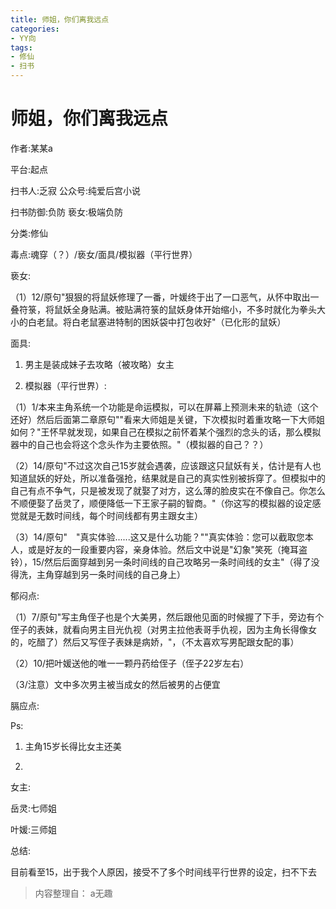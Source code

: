 ```yaml
---
title: 师姐，你们离我远点
categories:
- YY向
tags:
- 修仙
- 扫书
---
```

# 师姐，你们离我远点
作者:某某a

平台:起点

扫书人:乏寂 公众号:纯爱后宫小说

扫书防御:负防 亵女:极端负防

分类:修仙

毒点:魂穿（？）/亵女/面具/模拟器（平行世界）

亵女:

（1）12/原句"狠狠的将鼠妖修理了一番，叶媛终于出了一口恶气，从怀中取出一叠符箓，将鼠妖全身贴满。被贴满符箓的鼠妖身体开始缩小，不多时就化为拳头大小的白老鼠。将白老鼠塞进特制的困妖袋中打包收好"（已化形的鼠妖）

面具:

1.  男主是装成妹子去攻略（被攻略）女主

2.  模拟器（平行世界）:

（1）1/本来主角系统一个功能是命运模拟，可以在屏幕上预测未来的轨迹（这个还好）然后后面第二章原句""看来大师姐是关键，下次模拟时着重攻略一下大师姐如何？"王怀早就发现，如果自己在模拟之前怀着某个强烈的念头的话，那么模拟器中的自己也会将这个念头作为主要依照。"（模拟器的自己？？）

（2）14/原句"不过这次自己15岁就会遇袭，应该跟这只鼠妖有关，估计是有人也知道鼠妖的好处，所以准备强抢，结果就是自己的真实性别被拆穿了。但模拟中的自己有点不争气，只是被发现了就娶了对方，这么薄的脸皮实在不像自己。你怎么不顺便娶了岳灵了，顺便降低一下王家子嗣的智商。"（你这写的模拟器的设定感觉就是无数时间线，每个时间线都有男主跟女主）

（3）14/原句"　"真实体验......这又是什么功能？""真实体验：您可以截取您本人，或是好友的一段重要内容，亲身体验。然后文中说是"幻象"笑死（掩耳盗铃），15/然后后面穿越到另一条时间线的自己攻略另一条时间线的女主"（得了没得洗，主角穿越到另一条时间线的自己身上）

郁闷点:

（1）7/原句"写主角侄子也是个大美男，然后跟他见面的时候握了下手，旁边有个侄子的表妹，就看向男主目光仇视（对男主拉他表哥手仇视，因为主角长得像女的，吃醋了）然后又写侄子表妹是病娇，"，（不太喜欢写男配跟女配的事）

（2）10/把叶媛送他的唯一一颗丹药给侄子（侄子22岁左右）

（3/注意）文中多次男主被当成女的然后被男的占便宜

膈应点:

Ps:

1.  主角15岁长得比女主还美

2.  

女主:

岳灵:七师姐

叶媛:三师姐

总结:

目前看至15，出于我个人原因，接受不了多个时间线平行世界的设定，扫不下去


> 内容整理自： a无趣